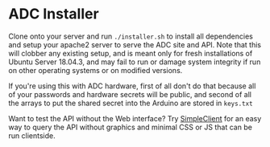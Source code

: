 # ADC Installer

Clone onto your server and run `./installer.sh` to install all dependencies and setup your apache2 server to serve the ADC site and API. Note that this will clobber any existing setup, and is meant only for fresh installations of Ubuntu Server 18.04.3, and may fail to run or damage system integrity if run on other operating systems or on modified versions.

If you're using this with ADC hardware, first of all don't do that because all of your passwords and hardware secrets will be public, and second of all the arrays to put the shared secret into the Arduino are stored in `keys.txt`

Want to test the API without the Web interface? Try [SimpleClient](https://github.com/bsakai2000/ADCSimpleClient) for an easy way to query the API without graphics and minimal CSS or JS that can be run clientside.
